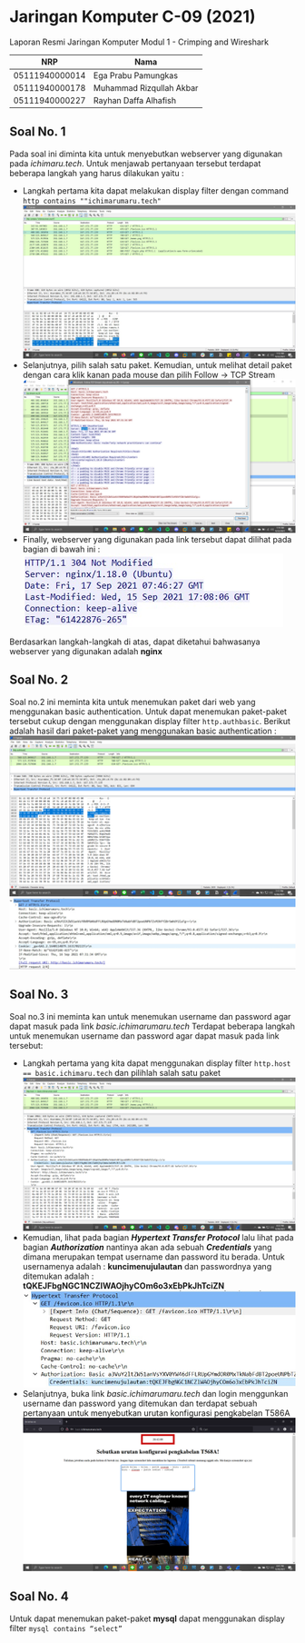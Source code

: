 # Jaringan Komputer C-09 (2021)
Laporan Resmi Jaringan Komputer Modul 1 - Crimping and Wireshark

NRP              | Nama
-----------------|-----------
05111940000014   | Ega Prabu Pamungkas
05111940000178   | Muhammad Rizqullah Akbar
05111940000227   | Rayhan Daffa Alhafish

## Soal No. 1 <br>
Pada soal ini diminta kita untuk menyebutkan webserver yang digunakan pada <i>ichimaru.tech</i>. Untuk menjawab pertanyaan tersebut terdapat beberapa langkah yang harus dilakukan yaitu : <br>
- Langkah pertama kita dapat melakukan display filter dengan command `http contains ""ichimarumaru.tech"`<br>
  ![ss-an](https://github.com/rayhandaffa/Jarkom-Modul-1-C09-2021/blob/main/ss-an/ss-no1-contains.jpg)
- Selanjutnya, pilih salah satu paket. Kemudian, untuk melihat detail paket dengan cara klik kanan pada mouse dan pilih Follow -> TCP Stream 
  ![ss-an](https://github.com/rayhandaffa/Jarkom-Modul-1-C09-2021/blob/main/ss-an/ss-no1-hasil.jpg)
- Finally, webserver yang digunakan pada link tersebut dapat dilihat pada bagian di bawah ini : <br> 
  ![ss-an](https://github.com/rayhandaffa/Jarkom-Modul-1-C09-2021/blob/main/ss-an/ss-no1-detailhasil.jpg)

Berdasarkan langkah-langkah di atas, dapat diketahui bahwasanya webserver yang digunakan adalah **nginx**

## Soal No. 2 <br> 
Soal no.2 ini meminta kita untuk menemukan paket dari web yang menggunakan basic authentication. Untuk dapat menemukan paket-paket tersebut cukup dengan menggunakan display filter `http.authbasic`. Berikut adalah hasil dari paket-paket yang menggunakan basic authentication : <br> 
![ss-an](https://github.com/rayhandaffa/Jarkom-Modul-1-C09-2021/blob/main/ss-an/ss-no2.png)
![ss-an](https://github.com/rayhandaffa/Jarkom-Modul-1-C09-2021/blob/main/ss-an/ss-no2-detail.jpg)

## Soal No. 3
Soal no.3 ini meminta kan untuk menemukan username dan password agar dapat masuk pada link <i>basic.ichimarumaru.tech</i>
Terdapat beberapa langkah untuk menemukan username dan password agar dapat masuk pada link tersebut: <br>
 - Langkah pertama yang kita dapat menggunakan display filter `http.host == basic.ichimaru.tech` dan pilihlah salah satu paket 
   ![ss-an](https://github.com/rayhandaffa/Jarkom-Modul-1-C09-2021/blob/main/ss-an/ss-no3-display.png)
 - Kemudian, lihat pada bagian <i>**Hypertext Transfer Protocol**</i> lalu lihat pada bagian <i>**Authorization**</i> nantinya akan ada sebuah <i>**Credentials**</i> yang dimana merupakan tempat username dan password itu berada. Untuk usernamenya adalah : **kuncimenujulautan** dan passwordnya yang ditemukan adalah : **tQKEJFbgNGC1NCZlWAOjhyCOm6o3xEbPkJhTciZN**
 ![ss-an](https://github.com/rayhandaffa/Jarkom-Modul-1-C09-2021/blob/main/ss-an/ss-no3-displaydetail.jpg)
 - Selanjutnya, buka link <i>basic.ichimarumaru.tech</i> dan login menggunkan username dan password yang ditemukan dan terdapat sebuah pertanyaan untuk menyebutkan urutan konfigurasi pengkabelan T586A 
 ![ss-an](https://github.com/rayhandaffa/Jarkom-Modul-1-C09-2021/blob/main/ss-an/ss-no3-hasil.png)
 
## Soal No. 4 
Untuk dapat menemukan paket-paket **mysql** dapat menggunakan display filter `mysql contains “select”`
